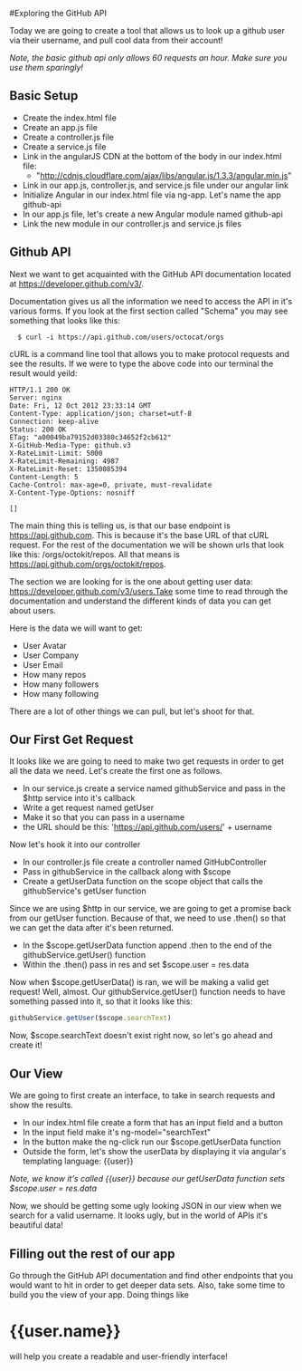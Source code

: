 #Exploring the GitHub API

Today we are going to create a tool that allows us to look up a github user via their username, and pull cool data from their account! 

*Note, the basic github api only allows 60 requests an hour. Make sure you use them sparingly!*

## Basic Setup
- Create the index.html file
- Create an app.js file
- Create a controller.js file
- Create a service.js file
- Link in the angularJS CDN at the bottom of the body in our index.html file:
  - "http://cdnjs.cloudflare.com/ajax/libs/angular.js/1.3.3/angular.min.js"
- Link in our app.js, controller.js, and service.js file under our angular link
- Initialize Angular in our index.html file via ng-app. Let's name the app github-api
- In our app.js file, let's create a new Angular module named github-api
- Link the new module in our controller.js and service.js files

## Github API
Next we want to get acquainted with the GitHub API documentation located at https://developer.github.com/v3/.

Documentation gives us all the information we need to access the API in it's various forms. If you look at the first section called "Schema" you may see something that looks like this:

```
  $ curl -i https://api.github.com/users/octocat/orgs
```

cURL is a command line tool that allows you to make protocol requests and see the results. If we were to type the above code into our terminal the result would yeild:

```
HTTP/1.1 200 OK
Server: nginx
Date: Fri, 12 Oct 2012 23:33:14 GMT
Content-Type: application/json; charset=utf-8
Connection: keep-alive
Status: 200 OK
ETag: "a00049ba79152d03380c34652f2cb612"
X-GitHub-Media-Type: github.v3
X-RateLimit-Limit: 5000
X-RateLimit-Remaining: 4987
X-RateLimit-Reset: 1350085394
Content-Length: 5
Cache-Control: max-age=0, private, must-revalidate
X-Content-Type-Options: nosniff

[]
```

The main thing this is telling us, is that our base endpoint is https://api.github.com. This is because it's the base URL of that cURL request. For the rest of the documentation we will be shown urls that look like this: /orgs/octokit/repos. All that means is https://api.github.com/orgs/octokit/repos.

The section we are looking for is the one about getting user data: https://developer.github.com/v3/users.Take some time to read through the documentation and understand the different kinds of data you can get about users.

Here is the data we will want to get:
- User Avatar
- User Company
- User Email
- How many repos
- How many followers
- How many following

There are a lot of other things we can pull, but let's shoot for that.

## Our First Get Request
It looks like we are going to need to make two get requests in order to get all the data we need. Let's create the first one as follows.

- In our service.js create a service named githubService and pass in the $http service into it's callback
- Write a get request named getUser
- Make it so that you can pass in a username
- the URL should be this: 'https://api.github.com/users/' + username

Now let's hook it into our controller
- In our controller.js file create a controller named GitHubController 
- Pass in githubService in the callback along with $scope
- Create a getUserData function on the scope object that calls the githubService's getUser function

Since we are using $http in our service, we are going to get a promise back from our getUser function. Because of that, we need to use .then() so that we can get the data after it's been returned.

- In the $scope.getUserData function append .then to the end of the githubService.getUser() function
- Within the .then() pass in res and set $scope.user = res.data

Now when $scope.getUserData() is ran, we will be making a valid get request! Well, almost. Our githubService.getUser() function needs to have something passed into it, so that it looks like this:

``` javascript
githubService.getUser($scope.searchText)
```

Now, $scope.searchText doesn't exist right now, so let's go ahead and create it!

## Our View

We are going to first create an interface, to take in search requests and show the results.

- In our index.html file create a form that has an input field and a button
- In the input field make it's ng-model="searchText"
- In the button make the ng-click run our $scope.getUserData function
- Outside the form, let's show the userData by displaying it via angular's templating language: {{user}}

*Note, we know it's called {{user}} because our getUserData function sets $scope.user = res.data*

Now, we should be getting some ugly looking JSON in our view when we search for a valid username. It looks ugly, but in the world of APIs it's beautiful data! 

## Filling out the rest of our app

Go through the GitHub API documentation and find other endpoints that you would want to hit in order to get deeper data sets. Also, take some time to build you the view of your app. Doing things like <h1>{{user.name}}</h1> will help you create a readable and user-friendly interface!





